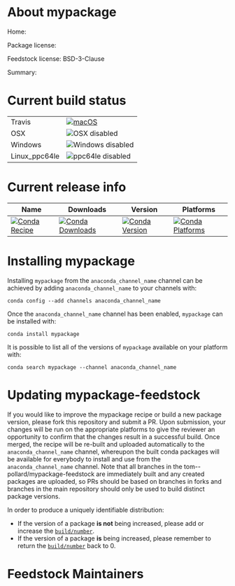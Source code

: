About mypackage
===============

Home: 

Package license: 

Feedstock license: BSD-3-Clause

Summary: 



Current build status
====================


<table><tr>
    <td>Travis</td>
    <td>
      <a href="https://travis-ci.com/tom--pollard/mypackage-feedstock">
        <img alt="macOS" src="https://img.shields.io/travis/com/tom--pollard/mypackage-feedstock/master.svg?label=macOS">
      </a>
    </td>
  </tr>
  <tr>
    <td>OSX</td>
    <td>
      <img src="https://img.shields.io/badge/OSX-disabled-lightgrey.svg" alt="OSX disabled">
    </td>
  </tr>
  <tr>
    <td>Windows</td>
    <td>
      <img src="https://img.shields.io/badge/Windows-disabled-lightgrey.svg" alt="Windows disabled">
    </td>
  </tr>
  <tr>
    <td>Linux_ppc64le</td>
    <td>
      <img src="https://img.shields.io/badge/ppc64le-disabled-lightgrey.svg" alt="ppc64le disabled">
    </td>
  </tr>
</table>

Current release info
====================

| Name | Downloads | Version | Platforms |
| --- | --- | --- | --- |
| [![Conda Recipe](https://img.shields.io/badge/recipe-mypackage-green.svg)](https://anaconda.org/anaconda_channel_name/mypackage) | [![Conda Downloads](https://img.shields.io/conda/dn/anaconda_channel_name/mypackage.svg)](https://anaconda.org/anaconda_channel_name/mypackage) | [![Conda Version](https://img.shields.io/conda/vn/anaconda_channel_name/mypackage.svg)](https://anaconda.org/anaconda_channel_name/mypackage) | [![Conda Platforms](https://img.shields.io/conda/pn/anaconda_channel_name/mypackage.svg)](https://anaconda.org/anaconda_channel_name/mypackage) |

Installing mypackage
====================

Installing `mypackage` from the `anaconda_channel_name` channel can be achieved by adding `anaconda_channel_name` to your channels with:

```
conda config --add channels anaconda_channel_name
```

Once the `anaconda_channel_name` channel has been enabled, `mypackage` can be installed with:

```
conda install mypackage
```

It is possible to list all of the versions of `mypackage` available on your platform with:

```
conda search mypackage --channel anaconda_channel_name
```




Updating mypackage-feedstock
============================

If you would like to improve the mypackage recipe or build a new
package version, please fork this repository and submit a PR. Upon submission,
your changes will be run on the appropriate platforms to give the reviewer an
opportunity to confirm that the changes result in a successful build. Once
merged, the recipe will be re-built and uploaded automatically to the
`anaconda_channel_name` channel, whereupon the built conda packages will be available for
everybody to install and use from the `anaconda_channel_name` channel.
Note that all branches in the tom--pollard/mypackage-feedstock are
immediately built and any created packages are uploaded, so PRs should be based
on branches in forks and branches in the main repository should only be used to
build distinct package versions.

In order to produce a uniquely identifiable distribution:
 * If the version of a package **is not** being increased, please add or increase
   the [``build/number``](https://conda.io/docs/user-guide/tasks/build-packages/define-metadata.html#build-number-and-string).
 * If the version of a package **is** being increased, please remember to return
   the [``build/number``](https://conda.io/docs/user-guide/tasks/build-packages/define-metadata.html#build-number-and-string)
   back to 0.

Feedstock Maintainers
=====================


